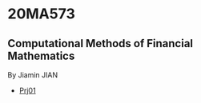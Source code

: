 # 20MA573
## Computational Methods of Financial Mathematics

By Jiamin JIAN


- [Prj01](https://github.com/JiaminJIAN/20MA573/blob/master/src/prj01.ipynb)
